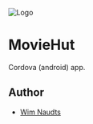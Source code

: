 ![Logo](https://3.bp.blogspot.com/-TGeEK2qJmw0/WrKqEpqzeUI/AAAAAAAAGf4/NKnURQ8ACCYWpMSOZZ_uCyrqbjjKxay_gCLcBGAs/s1600/movie2.png)

# MovieHut

Cordova (android) app.

## Author

* [Wim Naudts](http://wimnaudts.sinners.be/)